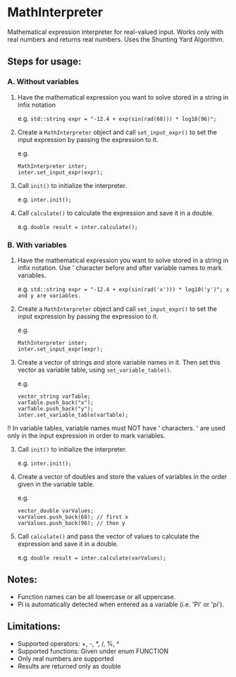 # MathInterpreter
Mathematical expression interpreter for real-valued input.
Works only with real numbers and returns real numbers. Uses the Shunting
Yard Algorithm.

## Steps for usage:

### A. Without variables
1. Have the mathematical expression you want to solve stored in a string in infix notation
		  
	e.g. 
	`std::string expr = "-12.4 + exp(sin(rad(68))) * log10(96)";`

2. Create a `MathInterpreter` object and call `set_input_expr()` to set the input expression by passing the expression to it.
		
	e.g. 
	```
	MathInterpreter inter; 
	inter.set_input_expr(expr);
	```

3. Call `init()` to initialize the interpreter.

	e.g. 
	`inter.init();`

4. Call `calculate()` to calculate the expression and save it in a double.
		   
	e.g. 
	`double result = inter.calculate();`

### B. With variables
1. Have the mathematical expression you want to solve stored in a string in infix notation. Use ' character before and after variable names to mark variables.

	e.g. 
	`std::string expr = "-12.4 + exp(sin(rad('x'))) * log10('y')"; x and y are variables.`
		
2. Create a `MathInterpreter` object and call `set_input_expr()` to set the input expression by passing the expression to it.

	e.g. 
	```
	MathInterpreter inter; 
	inter.set_input_expr(expr);
	```

3. Create a vector of strings and store variable names in it. Then set this vector as variable table, using `set_variable_table()`.

	e.g. 
	```
	vector_string varTable; 
	varTable.push_back("x"); 
	varTable.push_back("y"); 
	inter.set_variable_table(varTable);
	```

!! In variable tables, variable names must NOT have ' characters. ' are used only in the input expression in order to mark variables.

3. Call `init()` to initialize the interpreter.

	e.g. 
	`inter.init();`

4. Create a vector of doubles and store the values of variables in the order given in the variable table.

	e.g. 
	```
	vector_double varValues; 
	varValues.push_back(68); // first x 
	varValues.push_back(96); // then y
	```

5. Call `calculate()` and pass the vector of values to calculate the expression and save it in a double.

	e.g. 
	`double result = inter.calculate(varValues);`

## Notes:
  - Function names can be all lowercase or all uppercase.
  - Pi is automatically detected when entered as a variable (i.e. 'PI' or 'pi').

## Limitations:
  - Supported operators: +, -, *, /, %, ^
  - Supported functions: Given under enum FUNCTION
  - Only real numbers are supported
  - Results are returned only as double
